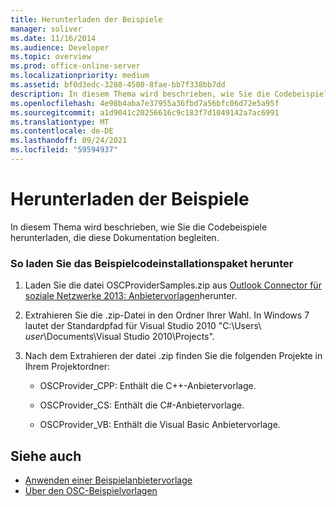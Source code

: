 ```yaml
---
title: Herunterladen der Beispiele
manager: soliver
ms.date: 11/16/2014
ms.audience: Developer
ms.topic: overview
ms.prod: office-online-server
ms.localizationpriority: medium
ms.assetid: bf0d3edc-3280-4500-8fae-bb7f338bb7dd
description: In diesem Thema wird beschrieben, wie Sie die Codebeispiele herunterladen, die diese Dokumentation begleiten.
ms.openlocfilehash: 4e98b4aba7e37955a36fbd7a56bfc06d72e5a95f
ms.sourcegitcommit: a1d9041c20256616c9c183f7d1049142a7ac6991
ms.translationtype: MT
ms.contentlocale: de-DE
ms.lasthandoff: 09/24/2021
ms.locfileid: "59594937"
---
```

# <a name="downloading-the-samples"></a>Herunterladen der Beispiele

In diesem Thema wird beschrieben, wie Sie die Codebeispiele herunterladen, die diese Dokumentation begleiten.
  
### <a name="to-download-the-sample-code-installation-package"></a>So laden Sie das Beispielcodeinstallationspaket herunter

1. Laden Sie die datei OSCProviderSamples.zip aus [Outlook Connector für soziale Netzwerke 2013: Anbietervorlagen](https://code.msdn.microsoft.com/Outlook-Social-Connector-73fd8d2c)herunter.
    
2. Extrahieren Sie die .zip-Datei in den Ordner Ihrer Wahl. In Windows 7 lautet der Standardpfad für Visual Studio 2010 "C:\Users\ _user_\Documents\Visual Studio 2010\Projects".
    
3. Nach dem Extrahieren der datei .zip finden Sie die folgenden Projekte in Ihrem Projektordner:
    
   - OSCProvider_CPP: Enthält die C++-Anbietervorlage.
    
   - OSCProvider_CS: Enthält die C#-Anbietervorlage.
    
   - OSCProvider_VB: Enthält die Visual Basic Anbietervorlage.
    
## <a name="see-also"></a>Siehe auch

- [Anwenden einer Beispielanbietervorlage](applying-a-sample-provider-template.md)
- [Über den OSC-Beispielvorlagen](osc-sample-templates.md)

